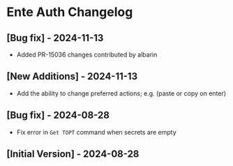 # Ente Auth Changelog

## [Bug fix] - 2024-11-13
- Added PR-15036 changes contributed by albarin

## [New Additions] - 2024-11-13

- Add the ability to change preferred actions; e.g. (paste or copy on enter)

## [Bug fix] - 2024-08-28
- Fix error in `Get TOPT` command when secrets are empty

## [Initial Version] - 2024-08-28
